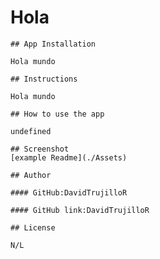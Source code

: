# Hola
    ## App Installation

    Hola mundo
    
    ## Instructions

    Hola mundo 
    
    ## How to use the app

    undefined
    
    ## Screenshot 
    [example Readme](./Assets)
    
    ## Author

    #### GitHub:DavidTrujilloR

    #### GitHub link:DavidTrujilloR
    
    ## License
    
    N/L